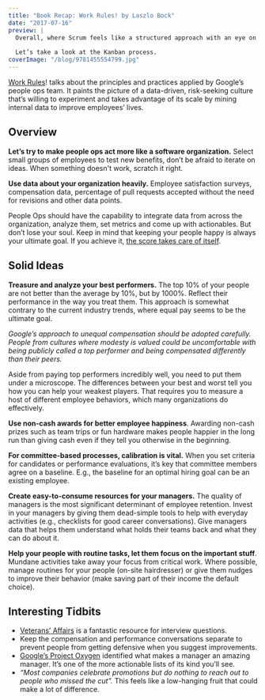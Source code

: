 ```yaml
---
title: "Book Recap: Work Rules! by Laszlo Bock"
date: "2017-07-16"
preview: |
  Overall, where Scrum feels like a structured approach with an eye on speed, Kanban feels like a _flowing river_. There’s no time-boxing. Instead, Kanban focuses on creating a clean and narrow channel for your work to flow though. 
  
  Let’s take a look at the Kanban process.
coverImage: "/blog/9781455554799.jpg"
---
```


[Work Rules](https://play.google.com/store/books/details/Laszlo_Bock_Work_Rules?id=M6idBAAAQBAJ&hl=en)! talks about the principles and practices applied by Google’s people ops team. It paints the picture of a data-driven, risk-seeking culture that’s willing to experiment and takes advantage of its scale by mining internal data to improve employees’ lives.

## Overview

**Let’s try to make people ops act more like a software organization.** Select small groups of employees to test new benefits, don’t be afraid to iterate on ideas. When something doesn't work, scratch it right.

**Use data about your organization heavily.** Employee satisfaction surveys, compensation data, percentage of pull requests accepted without the need for revisions and other data points.

People Ops should have the capability to integrate data from across the organization, analyze them, set metrics and come up with actionables. But don’t lose your soul. Keep in mind that keeping your people happy is always your ultimate goal. If you achieve it, [the score takes care of itself](https://play.google.com/store/books/details/Bill_Walsh_The_Score_Takes_Care_of_Itself?id=shUB6M9IzZcC&hl=en).

## Solid Ideas

**Treasure and analyze your best performers.** The top 10% of your people are not better than the average by 10%, but by 1000%. Reflect their performance in the way you treat them. This approach is somewhat contrary to the current industry trends, where equal pay seems to be the ultimate goal.

_Google’s approach to unequal compensation should be adopted carefully. People from cultures where modesty is valued could be uncomfortable with being publicly called a top performer and being compensated differently than their peers._

Aside from paying top performers incredibly well, you need to put them under a microscope. The differences between your best and worst tell you how you can help your weakest players. That requires you to measure a host of different employee behaviors, which many organizations do effectively.

**Use non-cash awards for better employee happiness**. Awarding non-cash prizes such as team trips or fun hardware makes people happier in the long run than giving cash even if they tell you otherwise in the beginning.

**For committee-based processes, calibration is vital.** When you set criteria for candidates or performance evaluations, it’s key that committee members agree on a baseline. E.g., the baseline for an optimal hiring goal can be an existing employee.

**Create easy-to-consume resources for your managers.** The quality of managers is the most significant determinant of employee retention. Invest in your managers by giving them dead-simple tools to help with everyday activities (e.g., checklists for good career conversations). Give managers data that helps them understand what holds their teams back and what they can do about it.

**Help your people with routine tasks, let them focus on the important stuff**. Mundane activities take away your focus from critical work. Where possible, manage routines for your people (on-site hairdresser) or give them nudges to improve their behavior (make saving part of their income the default choice).

## Interesting Tidbits

- [Veterans’ Affairs](http://blog.impraise.com/360-feedback/project-oxygen-8-ways-google-resuscitated-management) is a fantastic resource for interview questions.
- Keep the compensation and performance conversations separate to prevent people from getting defensive when you suggest improvements.
- [Google’s Project Oxygen](http://blog.impraise.com/360-feedback/project-oxygen-8-ways-google-resuscitated-management) identified what makes a manager an amazing manager. It’s one of the more actionable lists of its kind you’ll see.
- _“Most companies celebrate promotions but do nothing to reach out to people who missed the cut”._ This feels like a low-hanging fruit that could make a lot of difference.
